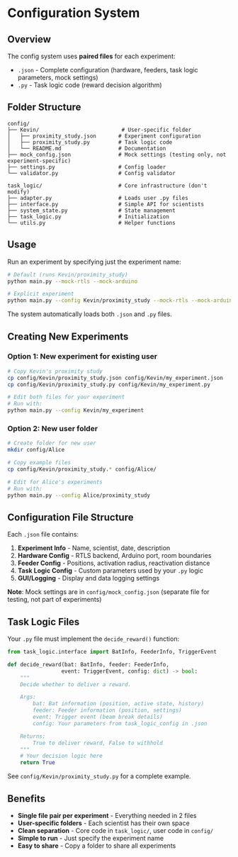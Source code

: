 # Configuration System

## Overview

The config system uses **paired files** for each experiment:
- `.json` - Complete configuration (hardware, feeders, task logic parameters, mock settings)
- `.py` - Task logic code (reward decision algorithm)

## Folder Structure

```
config/
├── Kevin/                          # User-specific folder
│   ├── proximity_study.json       # Experiment configuration
│   ├── proximity_study.py         # Task logic code
│   └── README.md                  # Documentation
├── mock_config.json               # Mock settings (testing only, not experiment-specific)
├── settings.py                    # Config loader
└── validator.py                   # Config validator

task_logic/                        # Core infrastructure (don't modify)
├── adapter.py                     # Loads user .py files
├── interface.py                   # Simple API for scientists
├── system_state.py                # State management
├── task_logic.py                  # Initialization
└── utils.py                       # Helper functions
```

## Usage

Run an experiment by specifying just the experiment name:

```bash
# Default (runs Kevin/proximity_study)
python main.py --mock-rtls --mock-arduino

# Explicit experiment
python main.py --config Kevin/proximity_study --mock-rtls --mock-arduino
```

The system automatically loads both `.json` and `.py` files.

## Creating New Experiments

### Option 1: New experiment for existing user

```bash
# Copy Kevin's proximity study
cp config/Kevin/proximity_study.json config/Kevin/my_experiment.json
cp config/Kevin/proximity_study.py config/Kevin/my_experiment.py

# Edit both files for your experiment
# Run with:
python main.py --config Kevin/my_experiment
```

### Option 2: New user folder

```bash
# Create folder for new user
mkdir config/Alice

# Copy example files
cp config/Kevin/proximity_study.* config/Alice/

# Edit for Alice's experiments
# Run with:
python main.py --config Alice/proximity_study
```

## Configuration File Structure

Each `.json` file contains:

1. **Experiment Info** - Name, scientist, date, description
2. **Hardware Config** - RTLS backend, Arduino port, room boundaries
3. **Feeder Config** - Positions, activation radius, reactivation distance
4. **Task Logic Config** - Custom parameters used by your `.py` logic
5. **GUI/Logging** - Display and data logging settings

**Note**: Mock settings are in `config/mock_config.json` (separate file for testing, not part of experiments)

## Task Logic Files

Your `.py` file must implement the `decide_reward()` function:

```python
from task_logic.interface import BatInfo, FeederInfo, TriggerEvent

def decide_reward(bat: BatInfo, feeder: FeederInfo,
                 event: TriggerEvent, config: dict) -> bool:
    """
    Decide whether to deliver a reward.

    Args:
        bat: Bat information (position, active state, history)
        feeder: Feeder information (position, settings)
        event: Trigger event (beam break details)
        config: Your parameters from task_logic_config in .json

    Returns:
        True to deliver reward, False to withhold
    """
    # Your decision logic here
    return True
```

See `config/Kevin/proximity_study.py` for a complete example.

## Benefits

- **Single file pair per experiment** - Everything needed in 2 files
- **User-specific folders** - Each scientist has their own space
- **Clean separation** - Core code in `task_logic/`, user code in `config/`
- **Simple to run** - Just specify the experiment name
- **Easy to share** - Copy a folder to share all experiments